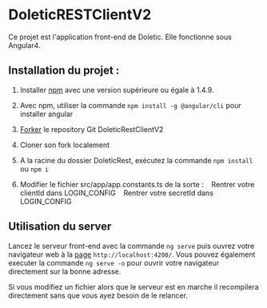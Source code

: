 # DoleticRESTClientV2

Ce projet est l'application front-end de Doletic. Elle fonctionne sous Angular4.

## Installation du projet :

1. Installer [npm](https://nodejs.org/fr/) avec une version supérieure ou égale à 1.4.9.

2. Avec npm, utiliser la commande `npm install -g @angular/cli` pour installer angular

3. [Forker](https://guides.github.com/activities/forking/) le repository Git DoleticRestClientV2

4. Cloner son fork localement

5. A la racine du dossier DoleticRest, exécutez la commande `npm install` ou `npm i`

6. Modifier le fichier src/app/app.constants.ts de la sorte :
&nbsp;&nbsp;&nbsp;Rentrer votre clientId dans LOGIN_CONFIG
&nbsp;&nbsp;&nbsp;Rentrer votre secretId dans LOGIN_CONFIG

## Utilisation du server

Lancez le serveur front-end avec la commande  `ng serve` puis ouvrez votre navigateur web à la [page](http://localhost:4200/) `http://localhost:4200/`. Vous pouvez également executer la commande `ng serve -o` pour ouvrir votre navigateur directement sur la bonne adresse.

Si vous modifiez un fichier alors que le serveur est en marche il recompilera directement sans que vous ayez besoin de le relancer.